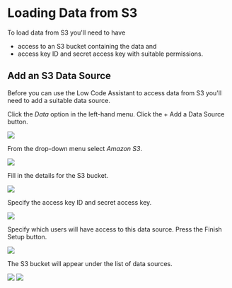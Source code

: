 # Loading Data from S3

To load data from S3 you'll need to have

- access to an S3 bucket containing the data and
- access key ID and secret access key with suitable permissions.

## Add an S3 Data Source

Before you can use the Low Code Assistant to access data from S3 you'll need to add a suitable data source.

Click the _Data_ option in the left-hand menu. Click the <span class="blue-button">+ Add a Data Source</span> button.

<img src="../../../screenshots/s3-data-sources.png">

From the drop-down menu select _Amazon S3_.

<!-- <img src="../../../screenshots/s3-new-data-source.png"> -->
<img src="../../../screenshots/s3-select-data-store.png">

Fill in the details for the S3 bucket.

<img src="../../../screenshots/s3-bucket-details.png">

Specify the access key ID and secret access key.

<img src="../../../screenshots/s3-credentials.png">

Specify which users will have access to this data source. Press the <span class="green-button">Finish Setup</span> button.

<img src="../../../screenshots/s3-permissions.png">

The S3 bucket will appear under the list of data sources.

<img src="../../../screenshots/s3-added.png">



<img src="../../../screenshots/s3-lca.png">
